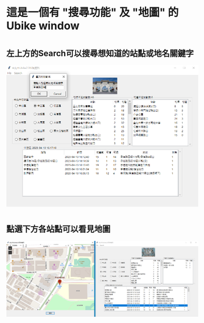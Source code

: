 # 這是一個有 "搜尋功能" 及 "地圖" 的Ubike window
#
## 左上方的Search可以搜尋想知道的站點或地名關鍵字

![Alt text](images/search.png)
#
## 點選下方各站點可以看見地圖 

![Alt text](images/map.png)